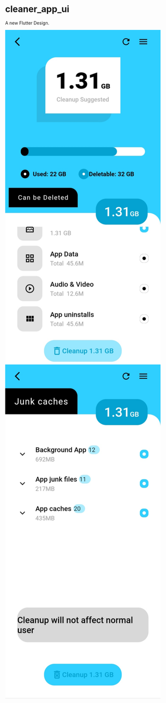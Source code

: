 # cleaner_app_ui

A new Flutter Design.

<img src="images/picture_2.jpg" width=500>
<img src="images/picture_1.jpg" width=500>


